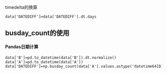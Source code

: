 timedelta的换算

    data['DATEDIFF']=data['DATEDIFF'].dt.days

## busday_count的使用

#### Pandas日期计算
    
    data['B']=pd.to_datetime(data['B']).dt.normalize()
    data['A']=pd.to_datetime(data['A'])
    data['DATEDIFF']=np.busday_count(data['A'].values.astype('datetime64[D]'),data['B'].values.astype('datetime64[D]'))
